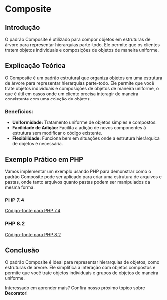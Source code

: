 # Composite

## Introdução
O padrão Composite é utilizado para compor objetos em estruturas de árvore para representar hierarquias parte-todo. Ele permite que os clientes tratem objetos individuais e composições de objetos de maneira uniforme.

## Explicação Teórica
O Composite é um padrão estrutural que organiza objetos em uma estrutura de árvore para representar hierarquias parte-todo. Ele permite que você trate objetos individuais e composições de objetos de maneira uniforme, o que é útil em casos onde um cliente precisa interagir de maneira consistente com uma coleção de objetos.

### Benefícios:
- **Uniformidade:** Tratamento uniforme de objetos simples e compostos.
- **Facilidade de Adição:** Facilita a adição de novos componentes à estrutura sem modificar o código existente.
- **Flexibilidade:** Funciona bem em situações onde a estrutura hierárquica de objetos é necessária.

## Exemplo Prático em PHP

Vamos implementar um exemplo usando PHP para demonstrar como o padrão Composite pode ser aplicado para criar uma estrutura de arquivos e pastas, onde tanto arquivos quanto pastas podem ser manipulados da mesma forma.

### PHP 7.4
[Código-fonte para PHP 7.4](../../src/structural-patterns/php7.4/CompositeExample.php)

### PHP 8.2
[Código-fonte para PHP 8.2](../../src/structural-patterns/php8.2/CompositeExample.php)

## Conclusão
O padrão Composite é ideal para representar hierarquias de objetos, como estruturas de árvore. Ele simplifica a interação com objetos compostos e permite que você trate objetos individuais e grupos de objetos de maneira uniforme.

Interessado em aprender mais? Confira nosso próximo tópico sobre **Decorator**!
